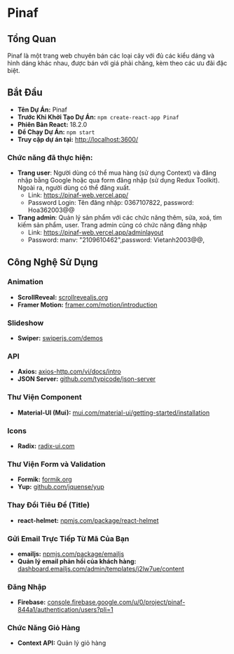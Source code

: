 # Pinaf

## Tổng Quan

Pinaf là một trang web chuyên bán các loại cây với đủ các kiểu dáng và hình dáng khác nhau, được bán với giá phải chăng, kèm theo các ưu đãi đặc biệt.

## Bắt Đầu

- **Tên Dự Án:** Pinaf
- **Trước Khi Khởi Tạo Dự Án:** `npm create-react-app Pinaf`
- **Phiên Bản React:** 18.2.0
- **Để Chạy Dự Án:** `npm start`
- **Truy cập dự án tại:** [http://localhost:3600/](http://localhost:3600/)

### Chức năng đã thực hiện:
- **Trang user**: Người dùng có thể mua hàng (sử dụng Context) và đăng nhập bằng Google hoặc qua form
đăng nhập (sử dụng Redux Toolkit). Ngoài ra, người dùng có thể đăng xuất.
  - Link: https://pinaf-web.vercel.app/
  - Password Login: Tên đăng nhập: 0367107822, password: Hoa362003@@
- **Trang admin**: Quản lý sản phẩm với các chức năng thêm, sửa, xoá, tìm kiếm sản phẩm, user. Trang admin
cũng có chức năng đăng nhập
  - Link: https://pinaf-web.vercel.app/adminlayout
  - Password: manv: "2109610462",password: Vietanh2003@@,

## Công Nghệ Sử Dụng

### Animation

- **ScrollReveal:** [scrollrevealjs.org](https://scrollrevealjs.org/)
- **Framer Motion:** [framer.com/motion/introduction](https://www.framer.com/motion/introduction/)

### Slideshow

- **Swiper:** [swiperjs.com/demos](https://swiperjs.com/demos)

### API

- **Axios:** [axios-http.com/vi/docs/intro](https://axios-http.com/vi/docs/intro)
- **JSON Server:** [github.com/typicode/json-server](https://github.com/typicode/json-server)

### Thư Viện Component

- **Material-UI (Mui):** [mui.com/material-ui/getting-started/installation](https://mui.com/material-ui/getting-started/installation/)

### Icons

- **Radix:** [radix-ui.com](https://www.radix-ui.com/)

### Thư Viện Form và Validation

- **Formik:** [formik.org](https://formik.org/)
- **Yup:** [github.com/jquense/yup](https://github.com/jquense/yup)

### Thay Đổi Tiêu Đề (Title)

- **react-helmet:** [npmjs.com/package/react-helmet](https://www.npmjs.com/package/react-helmet)

### Gửi Email Trực Tiếp Từ Mã Của Bạn

- **emailjs:** [npmjs.com/package/emailjs](https://www.npmjs.com/package/emailjs)
- **Quản lý email phản hồi của khách hàng:** [dashboard.emailjs.com/admin/templates/j2lw7ue/content](https://dashboard.emailjs.com/admin/templates/j2lw7ue/content)

### Đăng Nhập

- **Firebase:** [console.firebase.google.com/u/0/project/pinaf-844a1/authentication/users?pli=1](https://console.firebase.google.com/u/0/project/pinaf-844a1/authentication/users?pli=1)

### Chức Năng Giỏ Hàng

- **Context API:** Quản lý giỏ hàng



